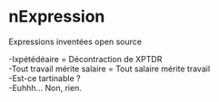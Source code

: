 # nExpression
Expressions inventées open source 

-Ixpétédéaire = Décontraction de XPTDR <br>
-Tout travail mérite salaire = Tout salaire mérite travail <br>
-Est-ce tartinable ? <br>
-Euhhh... Non, rien. <br>

